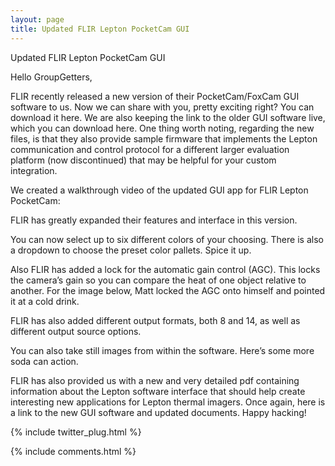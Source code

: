 ```yaml
---
layout: page
title: Updated FLIR Lepton PocketCam GUI
---
```

Updated FLIR Lepton PocketCam GUI

Hello GroupGetters,

FLIR recently released a new version of their PocketCam/FoxCam GUI software to us. Now we can share with you, pretty exciting right? You can download it here. We are also keeping the link to the older GUI software live, which you can download here. One thing worth noting, regarding the new files, is that they also provide sample firmware that implements the Lepton communication and control protocol for a different larger evaluation platform (now discontinued) that may be helpful for your custom integration.

We created a walkthrough video of the updated GUI app for FLIR Lepton PocketCam:


FLIR has greatly expanded their features and interface in this version.


You can now select up to six different colors of your choosing. There is also a dropdown to choose the preset color pallets. Spice it up.


Also FLIR has added a lock for the automatic gain control (AGC). This locks the camera’s gain so you can compare the heat of one object relative to another. For the image below, Matt locked the AGC onto himself and pointed it at a cold drink.


FLIR has also added different output formats, both 8 and 14, as well as different output source options.


You can also take still images from within the software. Here’s some more soda can action.



FLIR has also provided us with a new and very detailed pdf containing information about the Lepton software interface that should help create interesting new applications for Lepton thermal imagers. Once again, here is a link to the new GUI software and updated documents. Happy hacking!

{% include twitter_plug.html %}

{% include comments.html %}